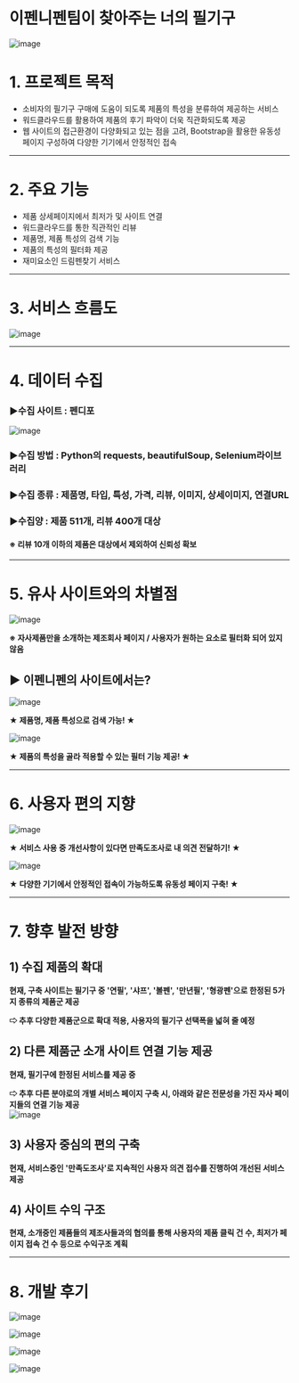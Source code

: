 # 이펜니펜팀이 찾아주는 너의 필기구
![image](https://user-images.githubusercontent.com/106059465/183614251-25fa9ab8-e8be-4b81-aff7-38325712d156.png)

# 1. 프로젝트 목적
+ 소비자의 필기구 구매에 도움이 되도록 제품의 특성을 분류하여 제공하는 서비스
+ 워드클라우드를 활용하여 제품의 후기 파악이 더욱 직관화되도록 제공
+ 웹 사이트의 접근환경이 다양화되고 있는 점을 고려, Bootstrap을 활용한 유동성 페이지 구성하여 다양한 기기에서 안정적인 접속
    
    
---
  
  
# 2. 주요 기능
+ 제품 상세페이지에서 최저가 및 사이트 연결
+ 워드클라우드를 통한 직관적인 리뷰
+ 제품명, 제품 특성의 검색 기능
+ 제품의 특성의 필터화 제공
+ 재미요소인 드림펜찾기 서비스
  
  
---
  
  
# 3. 서비스 흐름도
![image](https://user-images.githubusercontent.com/106059465/183618466-2347ae56-6d95-4188-aad5-956b5131861d.png)
  
  
---
  
  
# 4. 데이터 수집
### ▶수집 사이트 : 펜디포
![image](https://user-images.githubusercontent.com/106059465/183618809-d8a68a00-d1b0-40d6-9722-0714e63fcddb.png)

### ▶수집 방법 : Python의 requests, beautifulSoup, Selenium라이브러리
### ▶수집 종류 : 제품명, 타입, 특성, 가격, 리뷰, 이미지, 상세이미지, 연결URL
### ▶수집양 : 제품 511개, 리뷰 400개 대상
#### ※ 리뷰 10개 이하의 제품은 대상에서 제외하여 신뢰성 확보
  
  
---
  
  
# 5. 유사 사이트와의 차별점
![image](https://user-images.githubusercontent.com/106059465/183616868-1e42cd30-7532-43e0-bd26-b1b0f88fcd59.png)
  
  
**※ 자사제품만을 소개하는 제조회사 페이지 / 사용자가 원하는 요소로 필터화 되어 있지 않음**
  
  

## ▶ 이펜니펜의 사이트에서는?
![image](https://user-images.githubusercontent.com/106059465/183617557-1528dbfa-cf83-4e6d-aae2-f71cc63ca9b9.png)
  
**★ 제품명, 제품 특성으로 검색 가능! ★**
  
![image](https://user-images.githubusercontent.com/106059465/183617574-705324a9-c685-4c13-8cb4-8cf0d104a17c.png)
  
**★ 제품의 특성을 골라 적용할 수 있는 필터 기능 제공! ★**
  
--- 
  
  
# 6. 사용자 편의 지향
![image](https://user-images.githubusercontent.com/106059465/183617977-1a82682f-41e4-482e-86ad-158303fbd26d.png)
  
  
**★ 서비스 사용 중 개선사항이 있다면 만족도조사로 내 의견 전달하기! ★**
  
   
   
![image](https://user-images.githubusercontent.com/106059465/183618144-dfe211ab-29ac-4a78-b0d1-7398c4315387.png)
  
**★ 다양한 기기에서 안정적인 접속이 가능하도록 유동성 페이지 구축! ★**
  
  
  
--- 
  
  
# 7. 향후 발전 방향
## 1) 수집 제품의 확대
**현재, 구축 사이트는 필기구 중 '연필', '샤프', '볼펜', '만년필', '형광펜'으로 한정된 5가지 종류의 제품군 제공**
  
**⇨ 추후 다양한 제품군으로 확대 적용, 사용자의 필기구 선택폭을 넓혀 줄 예정**
  
  
  
## 2) 다른 제품군 소개 사이트 연결 기능 제공
**현재, 필기구에 한정된 서비스를 제공 중**
  
**⇨ 추후 다른 분야로의 개별 서비스 페이지 구축 시, 아래와 같은 전문성을 가진 자사 페이지들의 연결 기능 제공**<br/>
![image](https://user-images.githubusercontent.com/106059465/183621073-b3ffe954-3409-4f13-bfce-ec73543816c6.png)
  
  
## 3) 사용자 중심의 편의 구축
**현재, 서비스중인 '만족도조사'로 지속적인 사용자 의견 접수를 진행하여 개선된 서비스 제공**
  
  
  
## 4) 사이트 수익 구조
**현재, 소개중인 제품들의 제조사들과의 협의를 통해 사용자의 제품 클릭 건 수, 최저가 페이지 접속 건 수 등으로 수익구조 계획**
  
  
---
  
  
# 8. 개발 후기
  
![image](https://user-images.githubusercontent.com/106059465/183621786-980cc797-bf0e-4882-a6ce-b9d855d0b7e8.png)
  
  
  
![image](https://user-images.githubusercontent.com/106059465/183621868-bf6ca2f9-99d6-46db-adc3-bb413fdb44bd.png)
  
  
  
![image](https://user-images.githubusercontent.com/106059465/183621957-b77f89d8-344e-48ca-9a8f-df2bad1d29ef.png)
  
  
  
![image](https://user-images.githubusercontent.com/106059465/183622018-d2b18816-02f2-44e4-9d74-bd4552777756.png)
